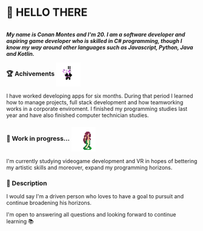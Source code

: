# 👋 HELLO THERE

***<p style="float: right"> My name is Conan Montes and I'm 20. I am a software developer and aspiring game developer who is skilled in C# programming, though I know my way around other languages such as Javascript, Python, Java and Kotlin.</p>***

### 🏆 Achivements <img src='Lilith.gif' width=64px height=64px align='center'>
I have worked developing apps for six months. During that period I learned how to manage projects, full stack development and how teamworking works in a corporate enviroment.
I finished my programming studies last year and have also finished computer technician studies.

### 👾 Work in progress... <img src='Lamia.gif' width=64px height=64px align='center'>
I'm currently studying videogame development and VR in hopes of bettering my artistic skills and moreover, expand my programming horizons.


### 💬 Description
I would say I'm a driven person who loves to have a goal to pursuit and continue broadening his horizons.

I'm open to answering all questions and looking forward to continue learning 📚

<!--
**ConanMG/ConanMG** is a ✨ _special_ ✨ repository because its `README.md` (this file) appears on your GitHub profile.

Here are some ideas to get you started:

- 🔭 I’m currently working on ...
- 🌱 I’m currently learning ...
- 👯 I’m looking to collaborate on ...
- 🤔 I’m looking for help with ...
- 💬 Ask me about ...
- 📫 How to reach me: ...
- 😄 Pronouns: ...
- ⚡ Fun fact: ...
-->
